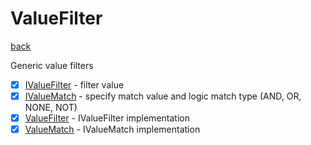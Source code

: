 # ValueFilter
[back](../Filters.md)

Generic value filters

- [x] [IValueFilter](./IValueFilter.cs) - filter value
- [x] [IValueMatch](./IValueMatch.cs) - specify match value and logic match type (AND, OR, NONE, NOT)
- [x] [ValueFilter](./ValueFilter.cs) - IValueFilter implementation
- [x] [ValueMatch](./ValueMatch.cs) - IValueMatch implementation
